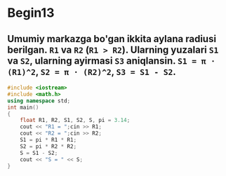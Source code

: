 # Begin13
## Umumiy markazga bo'gan ikkita aylana radiusi berilgan. `R1` va `R2` (`R1 > R2`). Ularning yuzalari `S1` va `S2`, ularning ayirmasi `S3` aniqlansin. `S1 = π · (R1)^2`, `S2 = π · (R2)^2`, `S3 = S1 - S2`.
```cpp
#include <iostream>
#include <math.h>
using namespace std;
int main()
{
    float R1, R2, S1, S2, S, pi = 3.14;
    cout << "R1 = ";cin >> R1;
    cout << "R2 = ";cin >> R2;
    S1 = pi * R1 * R1;
    S2 = pi * R2 * R2;
    S = S1 - S2;
    cout << "S = " << S;
}
```
